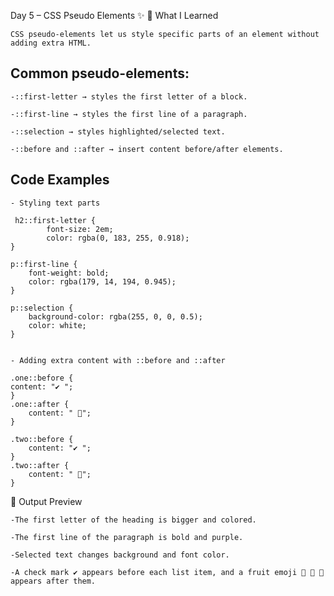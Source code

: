 Day 5 – CSS Pseudo Elements ✨
📝 What I Learned

    CSS pseudo-elements let us style specific parts of an element without adding extra HTML.

## Common pseudo-elements:

    -::first-letter → styles the first letter of a block.

    -::first-line → styles the first line of a paragraph.

    -::selection → styles highlighted/selected text.

    -::before and ::after → insert content before/after elements.

## Code Examples
    - Styling text parts

     h2::first-letter {
            font-size: 2em;
            color: rgba(0, 183, 255, 0.918);
    }

    p::first-line {
        font-weight: bold;
        color: rgba(179, 14, 194, 0.945);
    }

    p::selection {
        background-color: rgba(255, 0, 0, 0.5);
        color: white;       
    }   


    - Adding extra content with ::before and ::after

    .one::before {
    content: "✔ ";
    }
    .one::after {
        content: " 🍎";
    }

    .two::before {
        content: "✔ ";
    }
    .two::after {
        content: " 🍊";
    }


🎯 Output Preview

    -The first letter of the heading is bigger and colored.

    -The first line of the paragraph is bold and purple.

    -Selected text changes background and font color.

    -A check mark ✔ appears before each list item, and a fruit emoji 🍎 🍊 🍉 appears after them.

